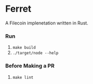 # Ferret
A Filecoin implenetation written in Rust.

### Run
1. `make build`
2. `./target/node --help` 

### Before Making a PR
1. `make lint`
